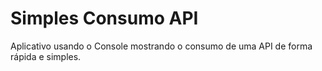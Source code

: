 # Simples Consumo API

Aplicativo usando o Console mostrando o consumo de uma API de forma rápida e simples.
